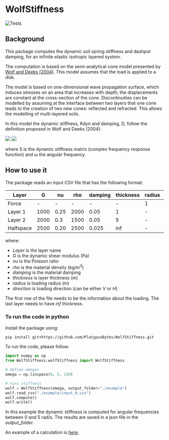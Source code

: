 # WolfStiffness
![Tests](https://github.com/StemVibrations/STEM/actions/workflows/tests.yml/badge.svg)

## Background

This package computes the dynamic soil spring stiffness and dashpot damping,
for an infinite elastic isotropic layered system.

The computation is based on the semi-analytical cone model presented by
[Wolf and Deeks (2004)](https://www.elsevier.com/books/foundation-vibration-analysis/wolf/978-0-7506-6164-5).
This model assumes that the load is applied to a disk.

The model is based on one-dimensional wave propagation surface,
which induces stresses on an area that increases with depth; the
displacements are constant at the cross-section of the cone.
Discontinuities can be modelled by assuming at the interface between
two layers that one cone leads to the creation of two new cones: reflected and
refracted. This allows the modelling of multi-layered soils.

In this model the dynamic stiffness, Kdyn and damping, D, follow the
definition proposed in Wolf and Deeks (2004):

<img src="https://render.githubusercontent.com/render/math?math=K_{dyn}=\Re \left(S\right)">
<img src="https://render.githubusercontent.com/render/math?math=D=\frac{\Im \left(S \right)}{\omega}">

where S is the dynamic stiffness matrix (complex frequency response function)
and ω the angular frequency.

## How to use it
The package reads an input CSV file that has the following format:

| Layer      | G      | nu    | rho    | damping  | thickness  | radius  | direction |
| ---------- | ------ | ----- | ------ | -------- | ---------- | ------- |---------- |
| Force      | -      | -     | -      | -        | -          | 1       | V         |
| Layer 1    | 1000   | 0.25  | 2000   | 0.05     | 1          | -       | -         |
| Layer 2    | 2000   | 0.3   | 1500   | 0.05     | 5          | -       | -         |
| Halfspace  | 2500   | 0.20  | 2500   | 0.025    | inf        | -       | -         |

where:
* _Layer_ is the layer name
* _G_ is the dynamic shear modulus (Pa)
* _nu_ is the Poisson ratio
* _rho_ is the material density (kg/m<sup>3</sup>)
* _damping_ is the material damping
* _thickness_ is layer thickness (m)
* _radius_ is loading radius (m)
* _direction_ is loading direction (can be either _V_ or _H_)

The first row of the file needs to be the information about the loading.
The last layer needs to have _inf_ thickness.

### To run the code in python

Install the package using:
```bash
pip install git+https://github.com/PlatypusBytes/WolfStiffness.git
```

To run the code, please follow:

```python
import numpy as np
from WolfStiffness.wolfStiffness import WolfStiffness

# define omegas
omega = np.linspace(0, 5, 150)

# runs stiffness
wolf = WolfStiffness(omega, output_folder="./example")
wolf.read_csv("./example/input_H.csv")
wolf.compute()
wolf.write()
```
In this example the dynamic stiffness is computed for angular frequencies between 0 and 5 rad/s.
The results are saved in a json file in the _output_folder_.

An example of a calculation is [here](./example.py).
